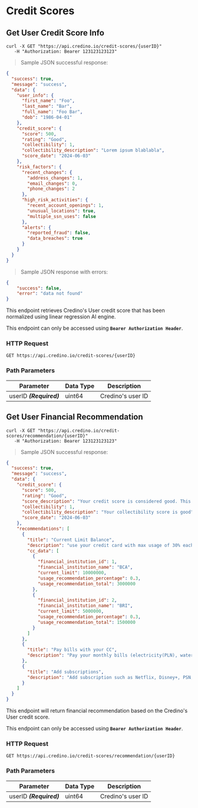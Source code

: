 # Credit Scores

## Get User Credit Score Info

```shell
curl -X GET "https://api.credino.io/credit-scores/{userID}"
   -H "Authorization: Bearer 123123123123"
```

> Sample JSON successful response:

```json
{
  "success": true,
  "message": "success",
  "data": {
    "user_info": {
      "first_name": "Foo",
      "last_name": "Bar",
      "full_name": "Foo Bar",
      "dob": "1986-04-01"
    },
    "credit_score": {
      "score": 500,
      "rating": "Good",
      "collectibility": 1,
      "collectibility_description": "Lorem ipsum blablabla",
      "score_date": "2024-06-03"
    },
    "risk_factors": {
      "recent_changes": {
        "address_changes": 1,
        "email_changes": 0,
        "phone_changes": 2
      },
      "high_risk_activities": {
        "recent_account_openings": 1,
        "unusual_locations": true,
        "multiple_ssn_uses": false
      },
      "alerts": {
        "reported_fraud": false,
        "data_breaches": true
      }
    }
  }
}
```

> Sample JSON response with errors:

```json
{
    "success": false,
    "error": "data not found"
}
```
This endpoint retrieves Credino's User credit score that has been normalized using linear regression AI engine.

<aside class="notice">This endpoint can only be accessed using <code><strong>Bearer Authorization Header</strong></code>.</aside>

### HTTP Request

`GET https://api.credino.io/credit-scores/{userID}`

### Path Parameters

Parameter | Data Type | Description
--------- | ----------- | -----------
userID ***(Required)*** | uint64 | Credino's user ID

## Get User Financial Recommendation

```shell
curl -X GET "https://api.credino.io/credit-scores/recommendation/{userID}"
   -H "Authorization: Bearer 123123123123"
```

> Sample JSON successful response:

```json
{
  "success": true,
  "message": "success",
  "data": {
    "credit_score": {
      "score": 500,
      "rating": "Good",
      "score_description": "Your credit score is considered good. This means you have a history of managing your credit well. You are likely to receive favorable interest rates on loans and credit cards.",
      "collectibility": 1,
      "collectibility_description": "Your collectibility score is good",
      "score_date": "2024-06-03"
    },
    "recommendations": [
      {
        "title": "Current Limit Balance",
        "description": "use your credit card with max usage of 30% each",
        "cc_data": [
          {
            "financial_institution_id": 1,
            "financial_institution_name": "BCA",
            "current_limit": 10000000,
            "usage_recommendation_percentage": 0.3,
            "usage_recommendation_total": 3000000
          },
          {
            "financial_institution_id": 2,
            "financial_institution_name": "BRI",
            "current_limit": 5000000,
            "usage_recommendation_percentage": 0.3,
            "usage_recommendation_total": 1500000
          }
        ]
      },
      {
        "title": "Pay bills with your CC",
        "description": "Pay your monthly bills (electricity(PLN), water(PDAM), Internet) with your CC"
      },
      {
        "title": "Add subscriptions",
        "description": "Add subscription such as Netflix, Disney+, PSN, XBOX Game Pass and pay with your CC"
      }
    ]
  }
}
```

This endpoint will return financial recommendation based on the Credino's User credit score.

<aside class="notice">This endpoint can only be accessed using <code><strong>Bearer Authorization Header</strong></code>.</aside>

### HTTP Request

`GET https://api.credino.io/credit-scores/recommendation/{userID}`


### Path Parameters

Parameter | Data Type | Description
--------- | ----------- | -----------
userID ***(Required)*** | uint64 | Credino's user ID